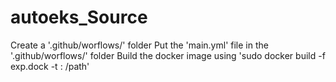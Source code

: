 # autoeks_Source

Create a '.github/worflows/' folder
Put the 'main.yml' file in the '.github/worflows/' folder
Build the docker image using 'sudo docker build -f exp.dock -t <name-your-image>:<tag> /path'
